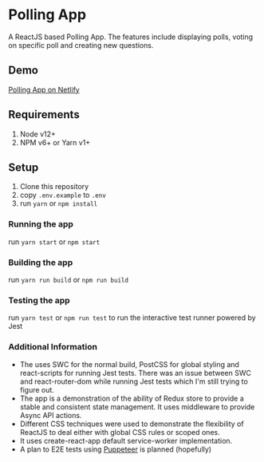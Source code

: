 # Polling App

A ReactJS based Polling App. The features include displaying polls, voting on specific poll and
creating new questions.

## Demo

[Polling App on Netlify](https://sharp-perlman-199813.netlify.app/)

## Requirements

1. Node v12+
2. NPM v6+ or Yarn v1+

## Setup

1. Clone this repository
2. copy `.env.example` to `.env`
3. run `yarn` or `npm install`

### Running the app

run `yarn start` or `npm start`

### Building the app

run `yarn run build` or `npm run build`

### Testing the app

run `yarn test` or `npm run test` to run the interactive test runner powered by Jest

### Additional Information

- The uses SWC for the normal build, PostCSS for global styling and react-scripts for running Jest
  tests. There was an issue between SWC and react-router-dom while running Jest tests which I'm still
  trying to figure out.
- The app is a demonstration of the ability of Redux store to provide a stable and consistent
  state management. It uses middleware to provide Async API actions.
- Different CSS techniques were used to demonstrate the flexibility of ReactJS to deal either with
  global CSS rules or scoped ones.
- It uses create-react-app default service-worker implementation.
- A plan to E2E tests using [Puppeteer](https://github.com/puppeteer/puppeteer) is planned (hopefully)
